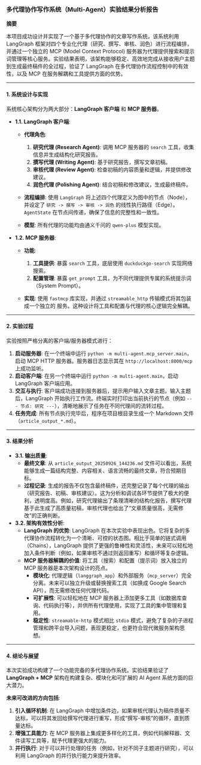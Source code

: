 ### **多代理协作写作系统（Multi-Agent）实验结果分析报告**

**摘要**

本项目成功设计并实现了一个基于多代理协作的文章写作系统。该系统利用 LangGraph 框架对四个专业化代理（研究、撰写、审核、润色）进行流程编排，并通过一个独立的 MCP (Model Context Protocol) 服务器为代理提供搜索和提示词管理等核心服务。实验结果表明，该架构能够稳定、高效地完成从接收用户主题到生成最终稿件的全过程，验证了 LangGraph 在多代理协作流程控制中的有效性，以及 MCP 在服务解耦和工具提供方面的优势。

---

#### **1. 系统设计与实现**

系统核心架构分为两大部分：**LangGraph 客户端** 和 **MCP 服务器**。

* **1.1. LangGraph 客户端**:
  
  - **代理角色**:
    
    1. **研究代理 (Research Agent)**: 调用 MCP 服务器的 `search` 工具，收集信息并生成结构化研究报告。
    2. **撰写代理 (Writing Agent)**: 基于研究报告，撰写文章初稿。
    3. **审核代理 (Review Agent)**: 检查初稿的内容质量和逻辑，并提供修改建议。
    4. **润色代理 (Polishing Agent)**: 结合初稿和修改建议，生成最终稿件。
  
  - **流程编排**: 使用 `LangGraph` 将上述四个代理定义为图中的节点（Node），并设定了 `研究 -> 撰写 -> 审核 -> 润色` 的线性执行路径（Edge）。`AgentState` 在节点间传递，确保了信息的完整性和一致性。
  
  - **模型**: 所有代理的功能均由通义千问的 `qwen-plus` 模型实现。

* **1.2. MCP 服务器**:
  
  - **功能**:
    
    1. **工具提供**: 暴露 `search` 工具，底层使用 `duckduckgo-search` 实现网络搜索。
    2. **配置管理**: 暴露 `get_prompt` 工具，为不同代理提供专属的系统提示词（System Prompt）。
  
  - **实现**: 使用 `fastmcp` 库实现，并通过 `streamable_http` 传输模式将其包装成一个独立的 服务。这种设计将工具和配置与代理的核心逻辑完全解耦。

---

#### **2. 实验过程**

实验按照严格分离的客户端/服务器模式进行：

1. **启动服务器**: 在一个终端中运行 `python -m multi-agent.mcp_server.main`，启动 MCP HTTP 服务器。服务器日志显示其在 `http://localhost:8000/mcp` 上成功监听。
2. **启动客户端**: 在另一个终端中运行 `python -m multi-agent.main`，启动 LangGraph 客户端应用。
3. **交互与执行**: 客户端成功连接到服务器后，提示用户输入文章主题。输入主题后，LangGraph 开始执行工作流。终端实时打印出当前执行的节点（例如 `--- 节点: 研究 ---`），清晰地展示了任务在不同代理间的流转过程。
4. **任务完成**: 所有节点执行完毕后，程序在项目根目录生成一个 Markdown 文件（`article_output_*.md`）。

---

#### **3. 结果分析**

* **3.1. 输出质量**:
  - **最终文章**: 从 `article_output_20250926_144236.md` 文件可以看出，系统能够生成一篇结构完整、内容相关、语言流畅的最终文章，符合预期目标。
  - **过程记录**: 生成的报告不仅包含最终稿件，还完整记录了每个代理的输出（研究报告、初稿、审核建议）。这为分析和调试各环节提供了极大的便利，透明度高。例如，研究代理输出了条理清晰的结构化报告，撰写代理基于此生成了高质量初稿，审核代理也给出了“文章质量很高，无需修改”的正确判断。
* **3.2. 架构有效性分析**:
  - **LangGraph 的优势**: LangGraph 在本次实验中表现出色。它将复杂的多代理协作流程转化为一个清晰、可控的状态图。相比于简单的链式调用（Chains），LangGraph 提供了更强的鲁棒性和灵活性，未来可以轻松地加入条件判断（例如，如果审核不通过则返回重写）和循环等复杂逻辑。
  - **MCP 服务器解耦的价值**: 将工具（搜索）和配置（提示词）放入独立的 MCP 服务器是本次架构设计的亮点。
    - **模块化**: 代理逻辑（`langgraph_app`）和外部服务（`mcp_server`）完全分离。未来可以独立升级或替换搜索工具（如换成 Google Search API），而无需修改任何代理代码。
    - **可扩展性**: 可以轻松地在 MCP 服务器上添加更多工具（如数据库查询、代码执行等），并供所有代理使用，实现了工具的集中管理和复用。
    - **稳定性**: `streamable-http` 模式相比 `stdio` 模式，避免了复杂的子进程管理和跨平台导入问题，表现更稳定，也更符合现代微服务架构思想。

---

#### **4. 结论与展望**

本次实验成功构建了一个功能完备的多代理协作系统。实验结果验证了 **LangGraph + MCP** 架构在构建复杂、模块化和可扩展的 AI Agent 系统方面的巨大潜力。

**未来可改进的方向包括**:

1. **引入循环机制**: 在 LangGraph 中增加条件边，如果审核代理认为稿件质量不达标，可以将其发回给撰写代理进行重写，形成“撰写-审核”的循环，直到质量达标。
2. **增强工具能力**: 在 MCP 服务器上集成更多样化的工具，例如代码解释器、文件读写工具等，赋予代理更强大的能力。
3. **并行执行**: 对于可以并行处理的任务（例如，针对不同子主题进行研究），可以利用 LangGraph 的并行执行能力来提升效率。